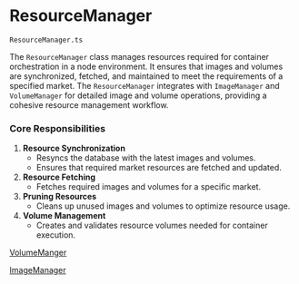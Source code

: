 # ResourceManager

`ResourceManager.ts`

The `ResourceManager` class manages resources required for container orchestration in a node environment. It ensures that images and volumes are synchronized, fetched, and maintained to meet the requirements of a specified market. The `ResourceManager` integrates with `ImageManager` and `VolumeManager` for detailed image and volume operations, providing a cohesive resource management workflow.

### **Core Responsibilities**

1. **Resource Synchronization**
    - Resyncs the database with the latest images and volumes.
    - Ensures that required market resources are fetched and updated.
2. **Resource Fetching**
    - Fetches required images and volumes for a specific market.
3. **Pruning Resources**
    - Cleans up unused images and volumes to optimize resource usage.
4. **Volume Management**
    - Creates and validates resource volumes needed for container execution.

[VolumeManger](ResourceManager%2014ca27e6386580f29d4df8319b2b677b/VolumeManger%2014ca27e6386580c7ab6bdd6512471e36.md)

[ImageManager](ResourceManager%2014ca27e6386580f29d4df8319b2b677b/ImageManager%2014ca27e63865800887ede58e4e17754c.md)